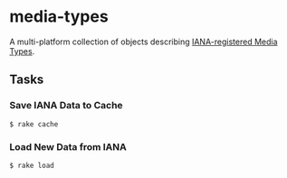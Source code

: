 media-types
===========

A multi-platform collection of objects describing [IANA-registered Media Types](http://www.iana.org/assignments/media-types/media-types.xhtml).

## Tasks

### Save IANA Data to Cache

	$ rake cache

### Load New Data from IANA

	$ rake load
